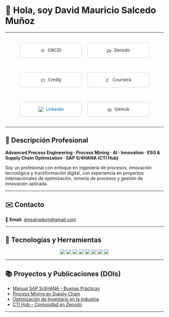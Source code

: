 # 👋 Hola, soy David Mauricio Salcedo Muñoz  

---
<div align="center" style="display:flex; flex-wrap:wrap; justify-content:center; gap:10px;">

  <!-- ORCID -->
  <a href="https://orcid.org/0009-0004-8289-2432" target="_blank"
     style="text-decoration:none; display:inline-flex; align-items:center; justify-content:center;
            gap:8px; border:1px solid #d0d7de; border-radius:6px; background:#fff;
            color:#24292f; font-family: system-ui, -apple-system, Segoe UI, Helvetica, Arial, sans-serif;
            font-size:14px; padding:6px 12px; width:170px; height:34px; margin:4px; box-shadow:0 1px 0 rgba(27,31,36,.04);">
    <img src="https://cdn.simpleicons.org/orcid/A6CE39" alt="ORCID" width="16" height="16" />
    <span>ORCID</span>
  </a>

  <!-- Zenodo -->
  <a href="https://zenodo.org/communities/sti-hub-ai-processmining-supplychain-esg/" target="_blank"
     style="text-decoration:none; display:inline-flex; align-items:center; justify-content:center;
            gap:8px; border:1px solid #d0d7de; border-radius:6px; background:#fff;
            color:#24292f; font-family: system-ui, -apple-system, Segoe UI, Helvetica, Arial, sans-serif;
            font-size:14px; padding:6px 12px; width:170px; height:34px; margin:4px; box-shadow:0 1px 0 rgba(27,31,36,.04);">
    <img src="https://cdn.simpleicons.org/zenodo/1682D4" alt="Zenodo" width="16" height="16" />
    <span>Zenodo</span>
  </a>

  <!-- Credly -->
  <a href="https://www.credly.com/users/dmsalcedom" target="_blank"
     style="text-decoration:none; display:inline-flex; align-items:center; justify-content:center;
            gap:8px; border:1px solid #d0d7de; border-radius:6px; background:#fff;
            color:#24292f; font-family: system-ui, -apple-system, Segoe UI, Helvetica, Arial, sans-serif;
            font-size:14px; padding:6px 12px; width:170px; height:34px; margin:4px; box-shadow:0 1px 0 rgba(27,31,36,.04);">
    <img src="https://cdn.simpleicons.org/credly/FF6B00" alt="Credly" width="16" height="16" />
    <span>Credly</span>
  </a>

  <!-- Coursera -->
  <a href="https://www.coursera.org/user/897e9a6b058fed73e715753d465de838" target="_blank"
     style="text-decoration:none; display:inline-flex; align-items:center; justify-content:center;
            gap:8px; border:1px solid #d0d7de; border-radius:6px; background:#fff;
            color:#24292f; font-family: system-ui, -apple-system, Segoe UI, Helvetica, Arial, sans-serif;
            font-size:14px; padding:6px 12px; width:170px; height:34px; margin:4px; box-shadow:0 1px 0 rgba(27,31,36,.04);">
    <img src="https://cdn.simpleicons.org/coursera/0056D2" alt="Coursera" width="16" height="16" />
    <span>Coursera</span>
  </a>

  <!-- LinkedIn -->
  <a href="https://www.linkedin.com/in/dm-slcm06/" target="_blank"
     style="text-decoration:none; display:inline-flex; align-items:center; justify-content:center;
            gap:8px; border:1px solid #d0d7de; border-radius:6px; background:#fff;
            color:#0A66C2; font-family: system-ui, -apple-system, Segoe UI, Helvetica, Arial, sans-serif;
            font-size:14px; padding:6px 12px; width:170px; height:34px; margin:4px; box-shadow:0 1px 0 rgba(27,31,36,.04);">
    <img src="https://cdn-icons-png.flaticon.com/512/174/174857.png" alt="LinkedIn" width="18" height="18" />
    <span>LinkedIn</span>
  </a>

  <!-- GitHub -->
  <a href="https://github.com/dmsalcedom" target="_blank"
     style="text-decoration:none; display:inline-flex; align-items:center; justify-content:center;
            gap:8px; border:1px solid #d0d7de; border-radius:6px; background:#fff;
            color:#24292f; font-family: system-ui, -apple-system, Segoe UI, Helvetica, Arial, sans-serif;
            font-size:14px; padding:6px 12px; width:170px; height:34px; margin:4px; box-shadow:0 1px 0 rgba(27,31,36,.04);">
    <img src="https://cdn.simpleicons.org/github/181717" alt="GitHub" width="16" height="16" />
    <span>GitHub</span>
  </a>

</div>



---

## 🧾 Descripción Profesional  
**Advanced Process Engineering · Process Mining · AI · Innovation · ESG & Supply Chain Optimization · SAP S/4HANA (CTI Hub)**  

Soy un profesional con enfoque en ingeniería de procesos, innovación tecnológica y transformación digital, con experiencia en proyectos internacionales de optimización, minería de procesos y gestión de innovación aplicada.

---

## ✉️ Contacto  
📩 **Email:** dmsalcedom@gmail.com  

---

## 🚀 Tecnologías y Herramientas  

<p align="center">
  <img src="https://img.shields.io/badge/Python-3776AB?logo=python&logoColor=white" />
  <img src="https://img.shields.io/badge/MATLAB-orange?logo=mathworks&logoColor=white" />
  <img src="https://img.shields.io/badge/Celonis-2E74B5?logo=celonis&logoColor=white" />
  <img src="https://img.shields.io/badge/TensorFlow-FF6F00?logo=tensorflow&logoColor=white" />
  <img src="https://img.shields.io/badge/Docker-2496ED?logo=docker&logoColor=white" />
  <img src="https://img.shields.io/badge/Kubernetes-326CE5?logo=kubernetes&logoColor=white" />
  <img src="https://img.shields.io/badge/SAP-0FAAFF?logo=sap&logoColor=white" />
  <img src="https://img.shields.io/badge/Power%20BI-F2C811?logo=powerbi&logoColor=black" />
</p>

---

## 📚 Proyectos y Publicaciones (DOIs)
- [Manual SAP S/4HANA – Buenas Prácticas](https://doi.org/10.5281/zenodo.1234567)  
- [Process Mining en Supply Chain](https://doi.org/10.48550/arXiv.2401.00001)  
- [Optimización de Inventario en la Industria](https://doi.org/10.5281/zenodo.9876643)  
- [CTI Hub – Comunidad en Zenodo](https://zenodo.org/communities/sti-hub-ai-processmining-supplychain-esg/)  

---


